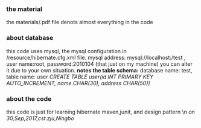 ### the material
the materials/.pdf file denots almost everything in the code
### about database
this code uses mysql, the mysql configuration in /resource/hibernate.cfg.xml file. mysql address: mysql://localhost:/test , user name:root, password:2010104 (that just on my machine) you can alter it due to your own situation.
**notes the table schema:**
database name: test, table name: user
*CREATE TABLE user(id INT PRIMARY KEY AUTO_INCREMENT, name CHAR(30), address CHAR(50))*
### about the code
this code is just for learning hibernate maven,junit, and design pattern \n
                                         *on 30,Sep,2017,cst.zju,Ningbo*
